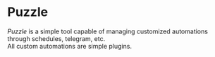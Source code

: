 # Puzzle

_Puzzle_ is a simple tool capable of managing customized automations through schedules, telegram, etc.  
All custom automations are simple plugins.